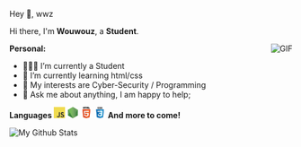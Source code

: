 Hey 👋, wwz

Hi there, I'm **Wouwouz**, a **Student**.

  <img align="right" alt="GIF" src="https://i.pinimg.com/originals/e4/26/70/e426702edf874b181aced1e2fa5c6cde.gif" />

**Personal:**

- 👨🏽‍💻 I’m currently a Student
- 🌱 I’m currently learning html/css
- 🤔 My interests are Cyber-Security / Programming
- 💬 Ask me about anything, I am happy to help;


**Languages**
<code><img height="20" src="https://raw.githubusercontent.com/github/explore/80688e429a7d4ef2fca1e82350fe8e3517d3494d/topics/javascript/javascript.png"></code>
<code><img height="20" src="https://raw.githubusercontent.com/github/explore/80688e429a7d4ef2fca1e82350fe8e3517d3494d/topics/nodejs/nodejs.png"></code>
<code><img height="20" src="https://raw.githubusercontent.com/github/explore/80688e429a7d4ef2fca1e82350fe8e3517d3494d/topics/html/html.png"></code>
<code><img height="20" src="https://raw.githubusercontent.com/github/explore/80688e429a7d4ef2fca1e82350fe8e3517d3494d/topics/css/css.png"></code>
**And more to come!**


![My Github Stats](https://github-readme-stats.vercel.app/api?username=wouwouz&show_icons=true&hide_border=true)

